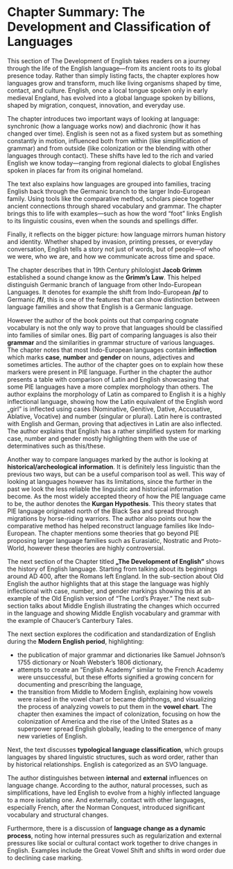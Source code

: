 # Chapter Summary: The Development and Classification of Languages

This section of The Development of English takes readers on a journey through the life of the English language—from its ancient roots to its global presence today. Rather than simply listing facts, the chapter explores how languages grow and transform, much like living organisms shaped by time, contact, and culture. English, once a local tongue spoken only in early medieval England, has evolved into a global language spoken by billions, shaped by migration, conquest, innovation, and everyday use.

The chapter introduces two important ways of looking at language: synchronic (how a language works now) and diachronic (how it has changed over time). English is seen not as a fixed system but as something constantly in motion, influenced both from within (like simplification of grammar) and from outside (like colonization or the blending with other languages through contact). These shifts have led to the rich and varied English we know today—ranging from regional dialects to global Englishes spoken in places far from its original homeland.

The text also explains how languages are grouped into families, tracing English back through the Germanic branch to the larger Indo-European family. Using tools like the comparative method, scholars piece together ancient connections through shared vocabulary and grammar. The chapter brings this to life with examples—such as how the word “foot” links English to its linguistic cousins, even when the sounds and spellings differ.

Finally, it reflects on the bigger picture: how language mirrors human history and identity. Whether shaped by invasion, printing presses, or everyday conversation, English tells a story not just of words, but of people—of who we were, who we are, and how we communicate across time and space.

The chapter describes that in 19th Century philologist **Jacob Grimm** established a sound change know as the **Grimm’s Law**. This helped distinguish Germanic branch of language from other Indo-European Languages. It denotes for example the shift from Indo-European **/p/** to Germanic **/f/**, this is one of the features that can show distinction between language families and show that English is a Germanic language. 

However the author of the book points out that comparing cognate vocabulary is not the only way to prove that languages should be classified into families of similar ones. Big part of comparing languages is also their **grammar** and the similarities in grammar structure of various languages. The chapter notes that most Indo-European languages contain **inflection** which marks **case**, **number** and **gender** on nouns, adjectives and sometimes articles. The author of the chapter goes on to explain how these markers were present in PIE language. Further in the chapter the author presents a table with comparison of Latin and English showcasing that some PIE languages have a more complex morphology than others. The author explains the morphology of Latin as compared to English it is a highly inflectional language, showing how the Latin equivalent of the English word „girl” is inflected using cases (Nominative, Genitive, Dative, Accusative, Ablative, Vocative) and number (singular or plural). Latin here is contrasted with English and German, proving that adjectives in Latin are also inflected. The author explains that English has a rather simplified system for marking case, number and gender mostly highlighting them with the use of determinatives such as this/these. 

Another way to compare languages marked by the author is looking at **historical/archeological information**. It is definitely less linguistic than the previous two ways, but can be a useful comparison tool as well.  This way of looking at languages however has its limitations, since the further in the past we look the less reliable the linguistic and historical information become. As the most widely accepted theory of how the PIE language came to be, the author denotes the **Kurgan Hypothesis**. This theory states that PIE language originated north of the Black Sea and spread through migrations by horse-riding warriors. The author also points out how the comparative  method has helped reconstruct language families like Indo-European. The chapter mentions some theories that go beyond PIE proposing larger language families such as Eurasiatic, Nostratic and Proto-World, however these theories are highly controversial. 

The next section of the Chapter titled **„The Development of English”** shows the history of English language. Starting from talking about its beginnings around AD 400, after the Romans left England. In the sub-section about Old English the author highlights that at this stage the language was highly inflectional with case, number, and gender markings showing this at an example of the Old English version of “The Lord’s Prayer.” The next sub-section talks about Middle English illustrating the changes which occurred in the language and showing Middle English vocabulary and grammar with the example of Chaucer’s Canterbury Tales. 

The next section explores the codification and standardization of English during the **Modern English period**, highlighting: 
* the publication of major grammar and dictionaries like Samuel Johnson’s 1755 dictionary or Noah Webster’s 1806 dictionary,
* attempts to create an “English Academy” similar to the French Academy were unsuccessful, but these efforts signified a growing concern for documenting and prescribing the language,
* the transition from Middle to Modern English, explaining how vowels were raised in the vowel chart or became diphthongs, and visualizing the process of analyzing vowels to put them in the **vowel chart**. 
The chapter then examines the impact of colonization, focusing on how the colonization of America and the rise of the United States as a superpower spread English globally, leading to the emergence of many new varieties of English.

Next, the text discusses **typological language classification**, which groups languages by shared linguistic structures, such as word order, rather than by historical relationships. English is categorized as an SVO language. 

The author distinguishes between **internal** and **external** influences on language change. According to the author, natural processes, such as simplifications, have led English to evolve from a highly inflected language to a more isolating one. And externally, contact with other languages, especially French, after the Norman Conquest, introduced significant vocabulary and structural changes.

Furthermore, there is a discussion of **language change as a dynamic process**, noting how internal pressures such as regularization and external pressures like social or cultural contact work together to drive changes in English. Examples include the Great Vowel Shift and shifts in word order due to declining case marking.